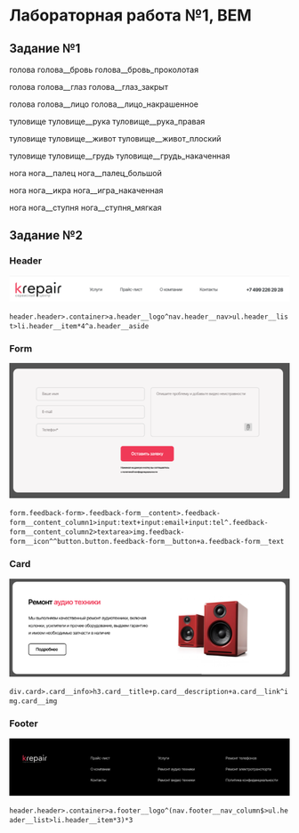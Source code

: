 # Лабораторная работа №1, BEM
## Задание №1
голова
голова__бровь
голова__бровь_проколотая

голова
голова__глаз
голова__глаз_закрыт

голова
голова__лицо
голова__лицо_накрашенное

туловище
туловище__рука
туловище__рука_правая

туловище
туловище__живот
туловище__живот_плоский

туловище
туловище__грудь
туловище__грудь_накаченная

нога
нога__палец
нога__палец_большой

нога
нога__икра
нога__игра_накаченная

нога
нога__ступня
нога__ступня_мягкая

## Задание №2
### Header
![Header](img/header.png)

`header.header>.container>a.header__logo^nav.header__nav>ul.header__list>li.header__item*4^a.header__aside`

### Form
![Form](img/form.png)

`form.feedback-form>.feedback-form__content>.feedback-form__content_column1>input:text+input:email+input:tel^.feedback-form__content_column2>textarea>img.feedback-form__icon^^button.button.feedback-form__button+a.feedback-form__text`

### Card
![Card](img/card.png)

`div.card>.card__info>h3.card__title+p.card__description+a.card__link^img.card__img`

### Footer
![Footer](img/footer.png)

`header.header>.container>a.footer__logo^(nav.footer__nav_column$>ul.header__list>li.header__item*3)*3`